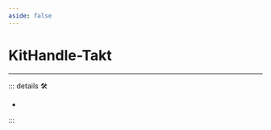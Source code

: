 ```yaml
---
aside: false
---
```

# KitHandle-Takt

---

<!-- =================================================== -->
<!-- =================================================== -->
<!-- =================================================== -->
<!-- =================================================== -->
<!-- =================================================== -->
::: details 🛠

-

:::
